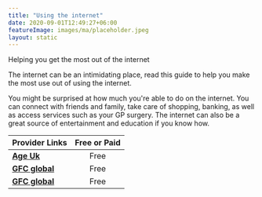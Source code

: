 ```yaml
---
title: "Using the internet"
date: 2020-09-01T12:49:27+06:00
featureImage: images/ma/placeholder.jpeg
layout: static
---
```


Helping you get the most out of the internet

The internet can be an intimidating place, read this guide to help you make the most use out of using the internet.

You might be surprised at how much you're able to do on the internet. You can connect with friends and family, take care of shopping, banking, as well as access services such as your GP surgery.  The internet can also be a great source of entertainment and education if you know how.

| Provider Links      | Free or Paid  |  
| :-----------          | :--------------:      |  
| [**Age Uk**](https://www.ageuk.org.uk/information-advice/work-learning/technology-internet/getting-online/) | Free | 
| [**GFC global**](https://edu.gcfglobal.org/en/computerbasics/getting-started-with-the-internet/1/) | Free | 
| [**GFC global**](https://edu.gcfglobal.org/en/internetbasics/) | Free | 
  

<br/><br/>







